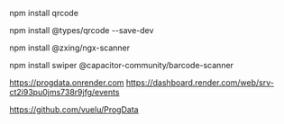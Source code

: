 npm install qrcode

npm install @types/qrcode --save-dev

npm install @zxing/ngx-scanner

npm install swiper @capacitor-community/barcode-scanner

https://progdata.onrender.com https://dashboard.render.com/web/srv-ct2i93pu0jms738r9jfg/events


https://github.com/vuelu/ProgData
